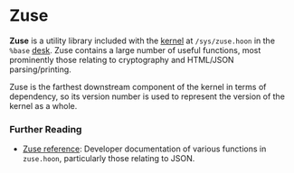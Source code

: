 # Zuse

**Zuse** is a utility library included with the [kernel](urbit-docs/glossary/kernel) at `/sys/zuse.hoon` in the `%base` [desk](urbit-docs/glossary/zuse). Zuse contains a large number of useful functions, most prominently those relating to cryptography and HTML/JSON parsing/printing.

Zuse is the farthest downstream component of the kernel in terms of dependency, so its version number is used to represent the version of the kernel as a whole.

### Further Reading

- [Zuse reference](urbit-docs/language/hoon/reference/zuse): Developer documentation of various functions in `zuse.hoon`, particularly those relating to JSON.
